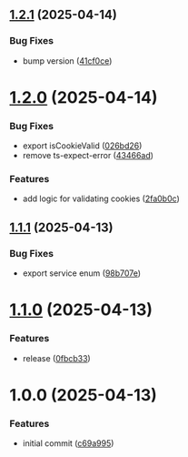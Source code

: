 ## [1.2.1](https://github.com/finki-hub/finki-auth/compare/v1.2.0...v1.2.1) (2025-04-14)


### Bug Fixes

* bump version ([41cf0ce](https://github.com/finki-hub/finki-auth/commit/41cf0cede401ed3c6eae982fe9d4db52e7d31ef8))

# [1.2.0](https://github.com/finki-hub/finki-auth/compare/v1.1.1...v1.2.0) (2025-04-14)


### Bug Fixes

* export isCookieValid ([026bd26](https://github.com/finki-hub/finki-auth/commit/026bd26231a18809c504b5da280492b4b60d5f6b))
* remove ts-expect-error ([43466ad](https://github.com/finki-hub/finki-auth/commit/43466ad1bdb6ccf6ef746a13d0118b0ccbedc54c))


### Features

* add logic for validating cookies ([2fa0b0c](https://github.com/finki-hub/finki-auth/commit/2fa0b0cfc85ab2a1dbd6f47be7fd500441bf732c))

## [1.1.1](https://github.com/Delemangi/finki-auth/compare/v1.1.0...v1.1.1) (2025-04-13)


### Bug Fixes

* export service enum ([98b707e](https://github.com/Delemangi/finki-auth/commit/98b707eb1369107b53405e78f38a4fc71ddbbc91))

# [1.1.0](https://github.com/Delemangi/finki-auth/compare/v1.0.0...v1.1.0) (2025-04-13)


### Features

* release ([0fbcb33](https://github.com/Delemangi/finki-auth/commit/0fbcb331209dfd65003202b9a1d6146d0bd152dc))

# 1.0.0 (2025-04-13)


### Features

* initial commit ([c69a995](https://github.com/Delemangi/finki-auth/commit/c69a995679a096be0bcd16c3133c651578a6bb78))
